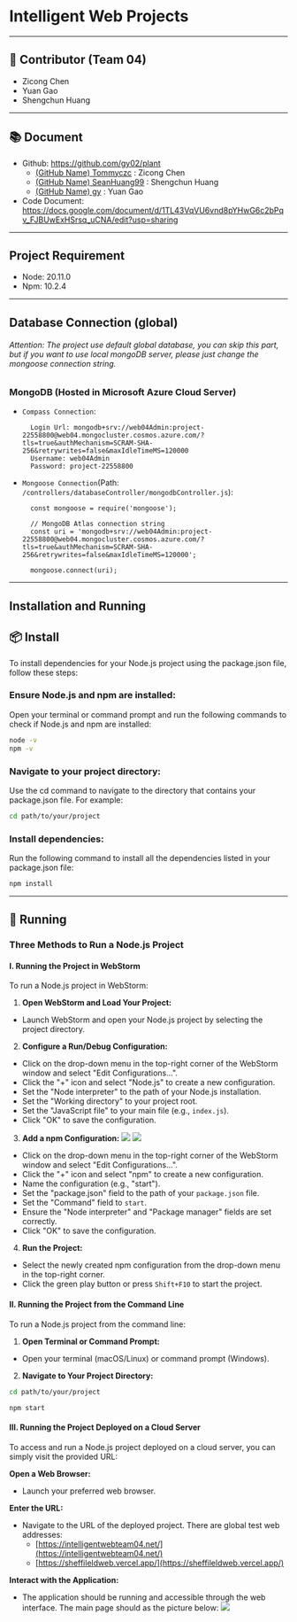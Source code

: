 # Intelligent Web Projects<link href="/import/bootstrap.min.css" rel="stylesheet">

___
## 👥 Contributor (Team 04)
* Zicong Chen 
* Yuan Gao 
* Shengchun Huang
___
## 📚 Document
* Github: https://github.com/gy02/plant
  * [(GitHub Name) Tommyczc](https://github.com/Tommyczc) : Zicong Chen
  * [(GitHub Name) SeanHuang99](https://github.com/SeanHuang99) : Shengchun Huang
  * [(GitHub Name) gy](https://github.com/gy02) : Yuan Gao
* Code Document: https://docs.google.com/document/d/1TL43VqVU6vnd8pYHwG6c2bPqv_FJBUwExHSrsq_uCNA/edit?usp=sharing
___

## Project Requirement
* Node: 20.11.0
* Npm: 10.2.4

---
## Database Connection (global)

###### Attention: The project use default global database, you can skip this part, but if you want to use local mongoDB server, please just change the mongoose connection string.

### MongoDB (Hosted in Microsoft Azure Cloud Server)
* `Compass Connection`:

        Login Url: mongodb+srv://web04Admin:project-22558800@web04.mongocluster.cosmos.azure.com/?tls=true&authMechanism=SCRAM-SHA-256&retrywrites=false&maxIdleTimeMS=120000
        Username: web04Admin
        Password: project-22558800

* `Mongoose Connection`(Path: `/controllers/databaseController/mongodbController.js`):

        const mongoose = require('mongoose');
        
        // MongoDB Atlas connection string
        const uri = 'mongodb+srv://web04Admin:project-22558800@web04.mongocluster.cosmos.azure.com/?tls=true&authMechanism=SCRAM-SHA-256&retrywrites=false&maxIdleTimeMS=120000';
        
        mongoose.connect(uri);

___
## Installation and Running
## 📦 Install
To install dependencies for your Node.js project using the package.json file, follow these steps:

### Ensure Node.js and npm are installed:
Open your terminal or command prompt and run the following commands to check if Node.js and npm are installed:
```sh
node -v
npm -v
```
### Navigate to your project directory:
Use the cd command to navigate to the directory that contains your package.json file. For example:
```sh
cd path/to/your/project
```
### Install dependencies:
Run the following command to install all the dependencies listed in your package.json file:
```sh
npm install
```
---
## 🚀 Running
### Three Methods to Run a Node.js Project

#### I. Running the Project in WebStorm

To run a Node.js project in WebStorm:

1. **Open WebStorm and Load Your Project:**
- Launch WebStorm and open your Node.js project by selecting the project directory.

2. **Configure a Run/Debug Configuration:**
- Click on the drop-down menu in the top-right corner of the WebStorm window and select "Edit Configurations...".
- Click the "+" icon and select "Node.js" to create a new configuration.
- Set the "Node interpreter" to the path of your Node.js installation.
- Set the "Working directory" to your project root.
- Set the "JavaScript file" to your main file (e.g., `index.js`).
- Click "OK" to save the configuration.

3. **Add a npm Configuration:**
![](./public/images/img_1.png)
![](./public/images/img.png)
- Click on the drop-down menu in the top-right corner of the WebStorm window and select "Edit Configurations...".
- Click the "+" icon and select "npm" to create a new configuration.
- Name the configuration (e.g., "start").
- Set the "package.json" field to the path of your `package.json` file.
- Set the "Command" field to `start`.
- Ensure the "Node interpreter" and "Package manager" fields are set correctly.
- Click "OK" to save the configuration.

4. **Run the Project:**
- Select the newly created npm configuration from the drop-down menu in the top-right corner.
- Click the green play button or press `Shift+F10` to start the project.

#### Ⅱ. Running the Project from the Command Line

To run a Node.js project from the command line:

1. **Open Terminal or Command Prompt:**
- Open your terminal (macOS/Linux) or command prompt (Windows).

2. **Navigate to Your Project Directory:**
```sh
cd path/to/your/project
```
```shell
npm start
```
#### Ⅲ. Running the Project Deployed on a Cloud Server

To access and run a Node.js project deployed on a cloud server, you can simply visit the provided URL:

**Open a Web Browser:**

- Launch your preferred web browser.

**Enter the URL:**

- Navigate to the URL of the deployed project. There are global test web addresses:
  - [https://intelligentwebteam04.net/](https://intelligentwebteam04.net/)
  - [https://sheffileldweb.vercel.app/](https://sheffileldweb.vercel.app/)

**Interact with the Application:**

- The application should be running and accessible through the web interface. The main page should as the picture below:
![](./Screenshots/main.png)


